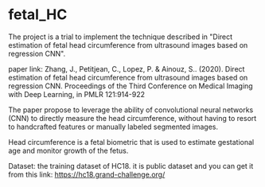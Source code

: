 # fetal_HC

The project is a trial to implement the technique described in "Direct estimation of fetal head circumference from ultrasound images based on regression CNN".

paper link: Zhang, J., Petitjean, C., Lopez, P. & Ainouz, S.. (2020). Direct estimation of fetal head circumference from ultrasound images based on regression CNN. Proceedings of the Third Conference on Medical Imaging with Deep Learning, in PMLR 121:914-922
 
  The paper propose to leverage the ability of convolutional neural networks (CNN) to directly measure the head circumference, without having to resort to handcrafted features or manually labeled segmented images.

Head circumference is a fetal biometric that is used to estimate gestational age and monitor growth of the fetus.

Dataset: the training dataset of HC18.
it is public dataset and you can get it from this link: https://hc18.grand-challenge.org/ 
